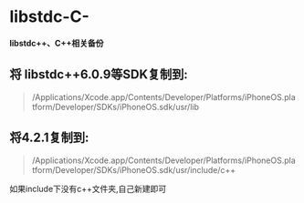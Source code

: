 # libstdc-C-
**libstdc++、C++相关备份**

## 将 libstdc++6.0.9等SDK复制到:

> /Applications/Xcode.app/Contents/Developer/Platforms/iPhoneOS.platform/Developer/SDKs/iPhoneOS.sdk/usr/lib

## 将4.2.1复制到:

> /Applications/Xcode.app/Contents/Developer/Platforms/iPhoneOS.platform/Developer/SDKs/iPhoneOS.sdk/usr/include/c++

如果include下没有c++文件夹,自己新建即可
